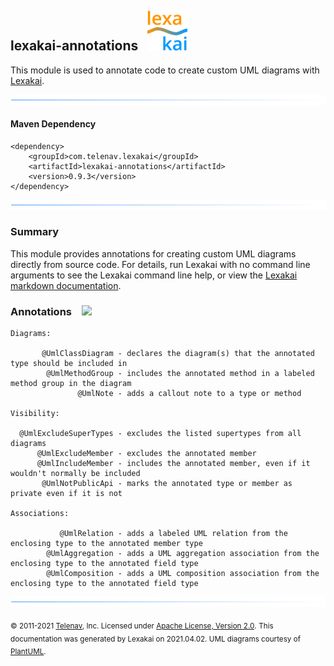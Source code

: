 ## lexakai-annotations &nbsp; ![](images/lexakai-64.png)

This module is used to annotate code to create custom UML diagrams with [Lexakai](https://github.com/Telenav/lexakai).

![](images/horizontal-line.png)

#### Maven Dependency

    <dependency>
        <groupId>com.telenav.lexakai</groupId>
        <artifactId>lexakai-annotations</artifactId>
        <version>0.9.3</version>
    </dependency>

![](images/horizontal-line.png)

### Summary <a name = "summary"></a>

This module provides annotations for creating custom UML diagrams directly from source code.
For details, run Lexakai with no command line arguments to see the Lexakai command line help,
or view the [Lexakai markdown documentation](https://github.com/Telenav/lexakai).

### Annotations <a name = "annotations"></a>&nbsp;&nbsp; ![](https://www.kivakit.org/images/tag-32.png)

    Diagrams:

           @UmlClassDiagram - declares the diagram(s) that the annotated type should be included in
            @UmlMethodGroup - includes the annotated method in a labeled method group in the diagram
                   @UmlNote - adds a callout note to a type or method

    Visibility:

      @UmlExcludeSuperTypes - excludes the listed supertypes from all diagrams
          @UmlExcludeMember - excludes the annotated member
          @UmlIncludeMember - includes the annotated member, even if it wouldn't normally be included
           @UmlNotPublicApi - marks the annotated type or member as private even if it is not

    Associations:

               @UmlRelation - adds a labeled UML relation from the enclosing type to the annotated member type
            @UmlAggregation - adds a UML aggregation association from the enclosing type to the annotated field type
            @UmlComposition - adds a UML composition association from the enclosing type to the annotated field type

![](images/horizontal-line.png)

<sub>© 2011-2021 [Telenav](http://telenav.com), Inc. Licensed under [Apache License, Version 2.0](../LICENSE).</sub>
<sub>This documentation was generated by Lexakai on 2021.04.02. UML diagrams courtesy of [PlantUML](http://plantuml.com).</sub>

